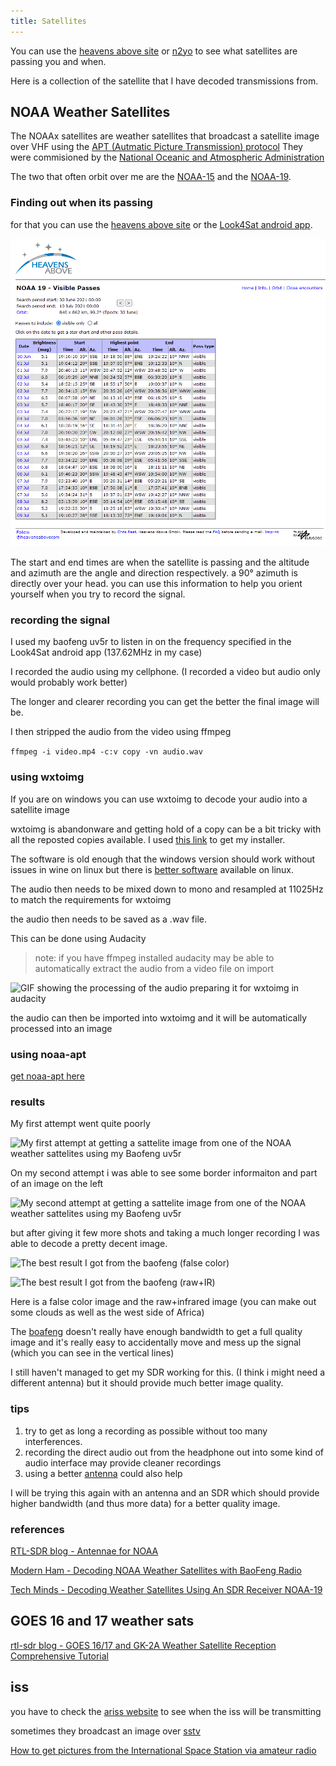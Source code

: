 ```yaml
---
title: Satellites
---
```


You can use the [heavens above site](https://heavens-above.com/AmateurSats.aspx) or [n2yo](https://www.n2yo.com/) to see what satellites are passing you and when.

Here is a collection of the satellite that I have decoded transmissions from.

## NOAA Weather Satellites

The NOAAx satellites are weather satellites that broadcast a satellite image over VHF using the [APT (Autmatic Picture Transmission) protocol](https://en.wikipedia.org/wiki/Automatic_picture_transmission)
They were commisioned by the [National Oceanic and Atmospheric Administration](https://www.noaa.gov/weather)

The two that often orbit over me are the [NOAA-15](https://en.wikipedia.org/wiki/NOAA-15) and the [NOAA-19](https://en.wikipedia.org/wiki/NOAA-19).

### Finding out when its passing

for that you can use the [heavens above site](https://heavens-above.com/AmateurSats.aspx) or the [Look4Sat android app](https://github.com/rt-bishop/Look4Sat).

![example view for the NOAA 19 satellite on heavens-above.com](/assets/images/other/heavens-above.png)

The start and end times are when the satellite is passing and the altitude and azimuth are the angle and direction respectively.
a 90&deg; azimuth is directly over your head.
you can use this information to help you orient yourself when you try to record the signal.

### recording the signal

I used my baofeng uv5r to listen in on the frequency specified in the Look4Sat android app (137.62MHz in my case)

I recorded the audio using my cellphone. (I recorded a video but audio only would probably work better)

The longer and clearer recording you can get the better the final image will be.

I then stripped the audio from the video using ffmpeg

```ffmpeg -i video.mp4 -c:v copy -vn audio.wav```

### using wxtoimg

If you are on windows you can use wxtoimg to decode your audio into a satellite image

wxtoimg is abandonware and getting hold of a copy can be a bit tricky with all the reposted copies available.
I used [this link](https://www.wraase.de/wxtoimg/) to get my installer.

The software is old enough that the windows version should work without issues in wine on linux but there is [better software](https://noaa-apt.mbernardi.com.ar/download.html) available on linux.

The audio then needs to be mixed down to mono and resampled at 11025Hz to match the requirements for wxtoimg

the audio then needs to be saved as a .wav file.

This can be done using Audacity

> note: if you have ffmpeg installed audacity may be able to automatically extract the audio from a video file on import

![GIF showing the processing of the audio preparing it for wxtoimg in audacity](/assets/images/other/noaa15-audacity.gif)

the audio can then be imported into wxtoimg and it will be automatically processed into an image

### using noaa-apt

[get noaa-apt here](https://noaa-apt.mbernardi.com.ar/download.html)

### results

My first attempt went quite poorly

![My first attempt at getting a sattelite image from one of the NOAA weather sattelites using my Baofeng uv5r](/assets/images/other/noaa-first-attempt.png)

On my second attempt i was able to see some border informaiton and part of an image on the left

![My second attempt at getting a sattelite image from one of the NOAA weather sattelites using my Baofeng uv5r](/assets/images/other/noaa-second-attempt.png)

but after giving it few more shots and taking a much longer recording I was able to decode a pretty decent image.

![The best result I got from the baofeng (false color)](/assets/images/other/noaa-19-boafeng-best-false-color.png)

![The best result I got from the baofeng (raw+IR)](/assets/images/other/noaa-19-boafeng-best.png)

Here is a false color image and the raw+infrared image (you can make out some clouds as well as the west side of Africa)

The [boafeng](/gear/ham.md#baofeng-uv5r-uhfvhf-radio) doesn't really have enough bandwidth to get a full quality image and it's really easy to accidentally move and mess up the signal (which you can see in the vertical lines)

I still haven't managed to get my SDR working for this.
(I think i might need a different antenna) but it should provide much better image quality.

### tips

1. try to get as long a recording as possible without too many interferences.
2. recording the direct audio out from the headphone out into some kind of audio interface may provide cleaner recordings
3. using a better [antenna](radio.md#antennae) could also help

I will be trying this again with an antenna and an SDR which should provide higher bandwidth (and thus more data) for a better quality image.

### references

[RTL-SDR blog - Antennae for NOAA](https://www.rtl-sdr.com/rtl-sdr-tutorial-receiving-noaa-weather-satellite-images/)

[Modern Ham - Decoding NOAA Weather Satellites with BaoFeng Radio](https://youtu.be/LUDOzCM0SRI)

[Tech Minds - Decoding Weather Satellites Using An SDR Receiver NOAA-19](https://youtu.be/4wXjsCvHKI0)

## GOES 16 and 17 weather sats

[rtl-sdr blog - GOES 16/17 and GK-2A Weather Satellite Reception Comprehensive Tutorial](https://www.rtl-sdr.com/rtl-sdr-com-goes-16-17-and-gk-2a-weather-satellite-reception-comprehensive-tutorial/)

## iss

you have to check the [ariss  website](https://www.ariss.org/) to see when the iss will be transmitting

sometimes they broadcast an image over [sstv](radio.md#sstv)

[How to get pictures from the International Space Station via amateur radio](https://www.youtube.com/watch?v=HtC-BPcMruA)
